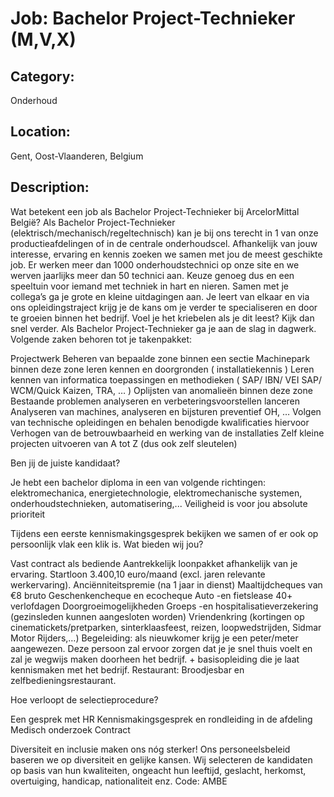 # Job: Bachelor Project-Technieker (M,V,X)
## Category: 
Onderhoud
## Location: 
Gent, Oost-Vlaanderen, Belgium
## Description:
Wat betekent een job als Bachelor Project-Technieker bij ArcelorMittal België?
Als Bachelor Project-Technieker (elektrisch/mechanisch/regeltechnisch) kan je bij ons terecht in 1 van onze productieafdelingen of in de centrale onderhoudscel. Afhankelijk van jouw interesse, ervaring en kennis zoeken we samen met jou de meest geschikte job.
Er werken meer dan 1000 onderhoudstechnici op onze site en we werven jaarlijks meer dan 50 technici aan. Keuze genoeg dus en een speeltuin voor iemand met techniek in hart en nieren.
Samen met je collega’s ga je grote en kleine uitdagingen aan. Je leert van elkaar en via ons opleidingstraject krijg je de kans om je verder te specialiseren en door te groeien binnen het bedrijf.
Voel je het kriebelen als je dit leest? Kijk dan snel verder.
Als Bachelor Project-Technieker ga je aan de slag in dagwerk. Volgende zaken behoren tot je takenpakket:

 
  
Projectwerk
Beheren van bepaalde zone binnen een sectie
Machinepark binnen deze zone leren kennen en doorgronden ( installatiekennis )
Leren kennen van informatica toepassingen en methodieken ( SAP/ IBN/ VEI SAP/ WCM/Quick Kaizen, TRA,   … )
Oplijsten van anomalieën binnen deze zone
Bestaande problemen analyseren en verbeteringsvoorstellen lanceren
Analyseren van machines, analyseren en bijsturen preventief OH, …
Volgen van technische opleidingen en behalen benodigde kwalificaties hiervoor  
Verhogen van de betrouwbaarheid en werking van de installaties
Zelf kleine projecten uitvoeren van A tot Z (dus ook zelf sleutelen)

 

 
 Ben jij de juiste kandidaat?

Je hebt een bachelor diploma in een van volgende richtingen: elektromechanica, energietechnologie, elektromechanische systemen, onderhoudstechnieken, automatisering,...
Veiligheid is voor jou absolute prioriteit

Tijdens een eerste kennismakingsgesprek bekijken we samen of er ook op persoonlijk vlak een klik is.
Wat bieden wij jou?

Vast contract als bediende
Aantrekkelijk loonpakket afhankelijk van je ervaring. Startloon 3.400,10 euro/maand (excl. jaren relevante werkervaring).
Anciënniteitspremie (na 1 jaar in dienst)
Maaltijdcheques van €8 bruto
Geschenkencheque en ecocheque
Auto -en fietslease
40+ verlofdagen
Doorgroeimogelijkheden
Groeps -en hospitalisatieverzekering (gezinsleden kunnen aangesloten worden)
Vriendenkring (kortingen op cinematickets/pretparken, sinterklaasfeest, reizen, loopwedstrijden, Sidmar Motor Rijders,…)
Begeleiding: als nieuwkomer krijg je een peter/meter aangewezen. Deze persoon zal ervoor zorgen dat je je snel thuis voelt en zal je wegwijs maken doorheen het bedrijf. + basisopleiding die je laat kennismaken met het bedrijf.
Restaurant: Broodjesbar en zelfbedieningsrestaurant.

Hoe verloopt de selectieprocedure?

Een gesprek met HR
Kennismakingsgesprek en rondleiding in de afdeling
Medisch onderzoek
Contract

 
Diversiteit en inclusie maken ons nóg sterker!
Ons personeelsbeleid baseren we op diversiteit en gelijke kansen. Wij selecteren de kandidaten op basis van hun kwaliteiten, ongeacht hun leeftijd, geslacht, herkomst, overtuiging, handicap, nationaliteit enz.
Code: AMBE
